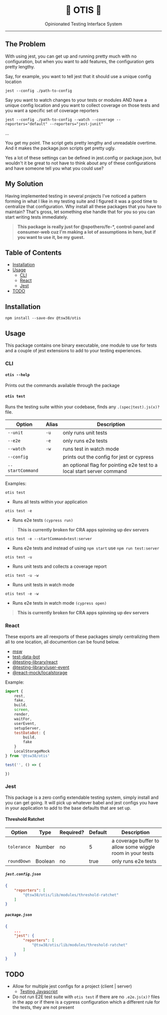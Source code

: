 <div align="center">
<h1>🦺 OTIS 🦺</h1>
<p>Opinionated Testing Interface System</p>
</div>

-----

## The Problem

With using jest, you can get up and running pretty much with no configuration, but when you want to add features, the configuration gets pretty lengthy.

Say, for example, you want to tell jest that it should use a unique config location

`jest --config ./path-to-config`

Say you want to watch changes to your tests or modules AND have a unique config location and you want to collect coverage on those tests and you want a specific set of coverage reporters

`jest --config ./path-to-config --watch --coverage --reporters="default" --reporters="jest-junit"`

...

You get my point. The script gets pretty lengthy and unreadable overtime. And it makes the package.json scripts get pretty ugly.

Yes a lot of these settings can be defined in jest.config or package.json, but wouldn't it be great to not have to think about any of these configurations and have someone tell you what you could use?

## My Solution

Having implemented testing in several projects I've noticed a pattern forming in what I like in my testing suite and I figured it was a good time to centralize that configuration. Why install all these packages that you have to maintain? That's gross, let something else handle that for you so you can start writing tests immediately.

> **This package is really just for @spothero/fe-*, control-panel and consumer-web cuz I'm making a lot of assumptions in here, but if you want to use it, be my guest.**

## Table of Contents
- [Installation](#installation)
- [Usage](#usage)
    - [CLI](#cli)
    - [React](#react)
    - [Jest](#jest)
- [TODO](#todo)

## Installation

```shell
npm install --save-dev @tsw38/otis
```

## Usage

This package contains one binary executable, one module to use for tests and a couple of jest extensions to add to your testing experiences.

### CLI

#### `otis --help`
Prints out the commands available through the package

#### `otis test`
Runs the testing suite within your codebase, finds any `.(spec|test).js(x)?` file.

|   Option         | Alias | Description                               |
| ---------------- | ----- | ----------------------------------------- |
| `--unit`         | `-u`  | only runs unit tests                      |
| `--e2e`          | `-e`  | only runs e2e tests                       |
| `--watch`        | `-w`  | runs test in watch mode                   |
| `--config`       |       | prints out the config for jest or cypress |
| `--startCommand` |       | an optional flag for pointing e2e test to a local start server command  |

Examples:

`otis test`
* Runs all tests within your application

`otis test -e`
* Runs e2e tests `(cypress run)`
> **This is currently broken for CRA apps spinning up dev servers**

`otis test -e --startCommand=test:server`
* Runs e2e tests and instead of using `npm start` use `npm run test:server`

`otis test -u`
* Runs unit tests and collects a coverage report

`otis test -u -w`
* Runs unit tests in watch mode

`otis test -e -w`
* Runs e2e tests in watch mode `(cypress open)`
> **This is currently broken for CRA apps spinning up dev servers**


### React

These exports are all reexports of these packages simply centralizing them all to one location, all documention can be found below.

* [msw](https://www.npmjs.com/package/msw)
* [test-data-bot](https://www.npmjs.com/package/@jackfranklin/test-data-bot)
* [@testing-library/react](https://www.npmjs.com/package/@testing-library/react)
* [@testing-library/user-event](https://www.npmjs.com/package/@testing-library/user-event)
* [@react-mock/localstorage](https://www.npmjs.com/package/@react-mock/localstorage)

Example:

```jsx
import {
    rest,
    fake,
    build,
    screen,
    render,
    waitFor,
    userEvent,
    setupServer,
    testDataBot: {
        build,
        fake
    }
    LocalStorageMock
} from '@tsw38/otis'

test('', () => {

})
```

### Jest

This package is a zero config extendable testing system, simply install  and you can get going. It will pick up whatever babel and jest configs you have in your application to add to the base defaults that are set up.

#### Threshold Ratchet

|    Option    | Type    | Required? | Default | Description             |
| ------------ | ------- | --------- | ------- | ----------------------- |
| `tolerance`  | Number  |    no     |  5      | a coverage buffer to allow some wiggle room in your tests    |
| `roundDown`  | Boolean |    no     | true    | only runs e2e tests     |

##### `jest.config.json`
```json
{
    "reporters": [
        "@tsw38/otis/lib/modules/threshold-ratchet"
    ]
}
```
##### `package.json`
```json
{
    ...
    "jest": {
        "reporters": [
            "@tsw38/otis/lib/modules/threshold-ratchet"
        ]
    }
}
```

## TODO
* Allow for multiple jest configs for a project (client | server)
  - [Testing Javascript](https://testingjavascript.com/lessons/jest-support-running-multiple-configurations-with-jest-s-projects-feature)
* Do not run E2E test suite with `otis test` if there are no `.e2e.js(x)?` files in the app or if there is a cypress configuration which a different rule for the tests, they are not present